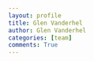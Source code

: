 ```yaml
---
layout: profile
title: Glen Vanderhel
author: Glen Vanderhel
categories: [team]
comments: True
---
```




